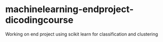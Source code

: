 # machinelearning-endproject-dicodingcourse
Working on end project using scikit learn for classification and clustering
